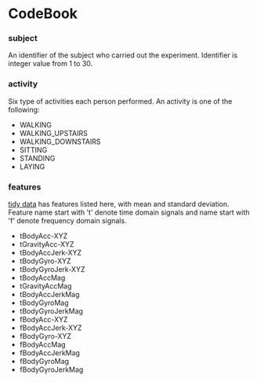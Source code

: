 CodeBook
==========


### subject
An identifier of the subject who carried out the experiment.
Identifier is integer value from 1 to 30.

### activity
Six type of activities each person performed.
An activity is one of the following:

* WALKING
* WALKING_UPSTAIRS
* WALKING_DOWNSTAIRS
* SITTING
* STANDING
* LAYING

### features
[tidy data](tidy.txt) has features listed here,
with mean and standard deviation.
Feature name start with 't' denote time domain signals
and name start with 'f' denote frequency domain signals.

* tBodyAcc-XYZ
* tGravityAcc-XYZ
* tBodyAccJerk-XYZ
* tBodyGyro-XYZ
* tBodyGyroJerk-XYZ
* tBodyAccMag
* tGravityAccMag
* tBodyAccJerkMag
* tBodyGyroMag
* tBodyGyroJerkMag
* fBodyAcc-XYZ
* fBodyAccJerk-XYZ
* fBodyGyro-XYZ
* fBodyAccMag
* fBodyAccJerkMag
* fBodyGyroMag
* fBodyGyroJerkMag
